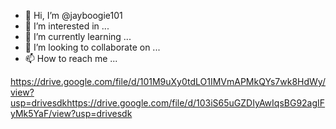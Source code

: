 - 👋 Hi, I’m @jayboogie101
- 👀 I’m interested in ...
- 🌱 I’m currently learning ...
- 💞️ I’m looking to collaborate on ...
- 📫 How to reach me ...

<!---
jayboogie101/jayboogie101 is a ✨ special ✨ repository because its `README.md` (this file) appears on your GitHub profile.
You can click the Preview link to take a look at your changes.
--->
https://drive.google.com/file/d/101M9uXy0tdLO1IMVmAPMkQYs7wk8HdWy/view?usp=drivesdkhttps://drive.google.com/file/d/103iS65uGZDIyAwIqsBG92agIFyMk5YaF/view?usp=drivesdk
